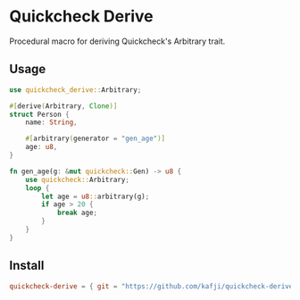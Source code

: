 # Quickcheck Derive

Procedural macro for deriving Quickcheck's Arbitrary trait.

## Usage

```rust
use quickcheck_derive::Arbitrary;

#[derive(Arbitrary, Clone)]
struct Person {
    name: String,

    #[arbitrary(generator = "gen_age")]
    age: u8,
}

fn gen_age(g: &mut quickcheck::Gen) -> u8 {
    use quickcheck::Arbitrary;
    loop {
        let age = u8::arbitrary(g);
        if age > 20 {
            break age;
        }
    }
}
```

## Install

```toml
quickcheck-derive = { git = "https://github.com/kafji/quickcheck-derive", tag = "v0.2.1" }
```
